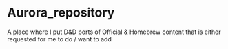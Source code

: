 # Aurora_repository
A place where I put D&amp;D ports of Official &amp; Homebrew content that is either requested for me to do / want to add
